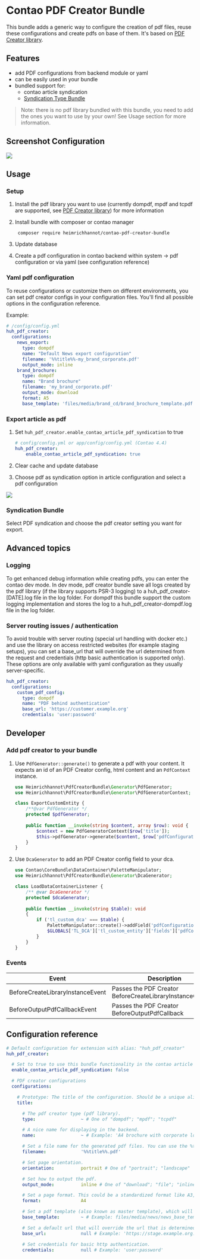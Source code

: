 # Contao PDF Creator Bundle

This bundle adds a generic way to configure the creation of pdf files, reuse these configurations and create pdfs on base of them. It's based on [PDF Creator library](https://github.com/heimrichhannot/pdf-creator).

## Features
- add PDF configurations from backend module or yaml
- can be easily used in your bundle
- bundled support for: 
    - contao article syndication
    - [Syndication Type Bundle](https://github.com/heimrichhannot/contao-syndication-type-bundle)
    
> Note: there is no pdf library bundled with this bundle, you need to add the ones you want to use by your own! See Usage section for more information.

## Screenshot Configuration

![](docs/img/screenshot_contao_pdf_configuration.png)

## Usage

### Setup
1. Install the pdf library you want to use (currently dompdf, mpdf and tcpdf are supported, see [PDF Creator library](https://github.com/heimrichhannot/pdf-creator)) for more information
1. Install bundle with composer or contao manager 
   
        composer require heimrichhannot/contao-pdf-creator-bundle
   
1. Update database
1. Create a pdf configuration in contao backend within system -> pdf configuration or via yaml (see configuration reference)

### Yaml pdf configuration

To reuse configurations or customize them on different environments, you can set pdf creator configs in your configuration files. You'll find all possible options in the configuration reference.

Example: 
```yaml
# /config/config.yml
huh_pdf_creator:
  configurations:
    news_export:
      type: dompdf
      name: "Default News export configuration"
      filename: '%%title%%-my_brand_corporate.pdf'
      output_mode: inline
    brand_brochure:
      type: dompdf
      name: "Brand brochure"
      filename: 'my_brand_corporate.pdf'
      output_mode: download
      format: A5
      base_template: 'files/media/brand_cd/brand_brochure_template.pdf'
```

### Export article as pdf

1. Set `huh_pdf_creator.enable_contao_article_pdf_syndication` to true

    ```yaml
    # config/config.yml or app/config/config.yml (Contao 4.4)
    huh_pdf_creator:
        enable_contao_article_pdf_syndication: true
    ```

1. Clear cache and update database
1. Choose pdf as syndication option in article configuration and select a pdf configuration

![](docs/img/screenshow_contao_article_syndication.png)

### Syndication Bundle

Select PDF syndication and choose the pdf creator setting you want for export.

## Advanced topics

### Logging

To get enhanced debug information while creating pdfs, you can enter the contao dev mode. 
In dev mode, pdf creator bundle save all logs created by the pdf library (if the library supports PSR-3 logging) to a huh_pdf_creator-[DATE].log file in the log folder.
For dompdf this bundle support the custom logging implementation and stores the log to a huh_pdf_creator-dompdf.log file in the log folder.

### Server routing issues / authentication

To avoid trouble with server routing (special url handling with docker etc.) and use the library on access restricted websites (for example staging setups), you can set a base_url that will override the url determined from the request and credentials (http basic authentication is supported only). These options are only available with yaml configuration as they usually server-specific.

```yaml
huh_pdf_creator:
  configurations:
    custom_pdf_config:
      type: dompdf
      name: "PDF behind authentication"
      base_url: 'https://customer.example.org'
      credentials: 'user:password'
```

## Developer

### Add pdf creator to your bundle

1. Use `PdfGenerator::generate()` to generate a pdf with your content. It expects an id of an PDF Creator config, html content and an `PdfContext` instance.

    ```php
    use Heimrichhannot\PdfCreatorBundle\Generator\PdfGenerator;
    use Heimrichhannot\PdfCreatorBundle\Generator\PdfGeneratorContext;
    
    class ExportCustomEntity {
        /**@var PdfGenerator */
        protected $pdfGenerator;
        
        public function __invoke(string $content, array $row): void {
            $context = new PdfGeneratorContext($row['title']);
            $this->pdfGenerator->generate($content, $row['pdfConfiguration'], $context);
        }
    }
    ```

1. Use `DcaGenerator` to add an PDF Creator config field to your dca.

    ```php
    use Contao\CoreBundle\DataContainer\PaletteManipulator;
    use Heimrichhannot\PdfCreatorBundle\Generator\DcaGenerator;
    
    class LoadDataContainerListener {
        /** @var DcaGenerator */
        protected $dcaGenerator;
        
        public function __invoke(string $table): void
        {
            if ('tl_custom_dca' === $table) {
                PaletteManipulator::create()->addField('pdfConfiguration', 'someField')->applyToPalette('default', 'tl_custom_entity');
                $GLOBALS['TL_DCA']['tl_custom_entity']['fields']['pdfConfiguration'] = $this->dcaGenerator->getPdfCreatorConfigSelectFieldConfig();
            }
        }
    }
    ```

### Events

Event | Description
----- | -----------
BeforeCreateLibraryInstanceEvent | Passes the PDF Creator BeforeCreateLibraryInstanceCallback
BeforeOutputPdfCallbackEvent | Passes the PDF Creator BeforeOutputPdfCallback

## Configuration reference

```yaml
# Default configuration for extension with alias: "huh_pdf_creator"
huh_pdf_creator:

  # Set to true to use this bundle functionality in the contao article syndication.
  enable_contao_article_pdf_syndication: false

  # PDF creator configurations
  configurations:

    # Prototype: The title of the configuration. Should be a unique alias/name containing just 'a-z0-9-_' like 'news_export','default','brand_a_themed'.
    title:

      # The pdf creator type (pdf library).
      type:                 ~ # One of "dompdf"; "mpdf"; "tcpdf"

      # A nice name for displaying in the backend.
      name:                 ~ # Example: 'A4 brochure with corporate logo'

      # Set a file name for the generated pdf files. You can use the %title% placeholder to use the title of the content to export in the file name.
      filename:             '%%title%%.pdf'

      # Set page orientation.
      orientation:          portrait # One of "portrait"; "landscape"

      # Set how to output the pdf.
      output_mode:          inline # One of "download"; "file"; "inline"; "string"

      # Set a page format. This could be a standardized format like A3, A4, A5 or Legal, otherwise you can specify the format in millimeter (width x height, seperated by comma, for example 180,210).
      format:               A4

      # Set a pdf template (also known as master template), which will be the base template for the generated pdf files. Must be a path relative to the contao web root.
      base_template:        ~ # Example: files/media/news/news_base_template.pdf

      # Set a default url that will override the url that is determined by the request. This can be usefull on development servers with custom url mapping.
      base_url:             null # Example: 'https://stage.example.org:8001/examplepath/'

      # Set credentials for basic http authentication.
      credentials:          null # Example: 'user:password'
```